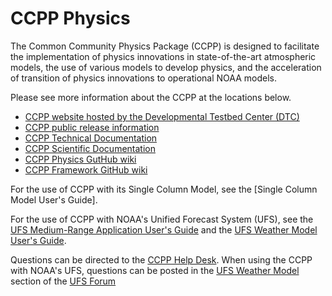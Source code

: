 # CCPP Physics

The Common Community Physics Package (CCPP) is designed to facilitate the implementation of physics innovations in state-of-the-art atmospheric models, the use of various models to develop physics, and the acceleration of transition of physics innovations to operational NOAA models.

Please see more information about the CCPP at the locations below.

- [CCPP website hosted by the Developmental Testbed Center (DTC)](https://dtcenter.org/ccpp)
- [CCPP public release information](https://dtcenter.org/community-code/common-community-physics-package-ccpp/ccpp-scm-version-4-0)
- [CCPP Technical Documentation](https://ccpp-techdoc.readthedocs.io/en/latest/)
- [CCPP Scientific Documentation](https://dtcenter.org/GMTB/v4.0/sci_doc/)
- [CCPP Physics GutHub wiki](https://github.com/NCAR/ccpp-physics/wiki)
- [CCPP Framework GitHub wiki](https://github.com/NCAR/ccpp-framework/wiki)

For the use of CCPP with its Single Column Model, see the [Single Column Model User's Guide].

For the use of CCPP with NOAA's Unified Forecast System (UFS), see the [UFS Medium-Range Application User's Guide](https://ufs-mrweather-app.readthedocs.io/en/latest/) and the [UFS Weather Model User's Guide](https://ufs-weather-model.readthedocs.io/en/latest/).

Questions can be directed to the [CCPP Help Desk](mailto:gmtb-help@ucar.edu). When using the CCPP with NOAA's UFS, questions can be posted in the [UFS Weather Model](https://forums.ufscommunity.org/forum/ufs-weather-model) section of the [UFS Forum](https://forums.ufscommunity.org/) 

